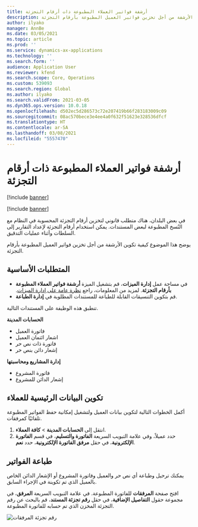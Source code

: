 ```yaml
---
title: أرشفة فواتير العملاء المطبوعة ذات أرقام التجزئة
description: يوضح هذا الموضوع كيفية تمكين الأرشفة من أجل تخزين فواتير العميل المطبوعة بأرقام التجزئة.
author: ilyako
manager: AnnBe
ms.date: 03/05/2021
ms.topic: article
ms.prod: ''
ms.service: dynamics-ax-applications
ms.technology: ''
ms.search.form: ''
audience: Application User
ms.reviewer: kfend
ms.search.scope: Core, Operations
ms.custom: 539093
ms.search.region: Global
ms.author: ilyako
ms.search.validFrom: 2021-03-05
ms.dyn365.ops.version: 10.0.18
ms.openlocfilehash: d502ec5d286573c72e207419b66f283183009c09
ms.sourcegitcommit: 08ac570bece3e4ee4a0f632f51623e328536dfcf
ms.translationtype: HT
ms.contentlocale: ar-SA
ms.lasthandoff: 03/08/2021
ms.locfileid: "5557470"
---
```

# <a name="archive-printed-customer-invoices-with-hash-numbers"></a>أرشفة فواتير العملاء المطبوعة ذات أرقام التجزئة

[!include [banner](../includes/banner.md)]

[!include [banner](../includes/preview-banner.md)]

في بعض البلدان، هناك متطلب قانوني لتخزين أرقام التجزئة المحسوبة في النظام مع النُسخ المطبوعة لبعض المستندات. يمكن استخدام أرقام التجزئة لإعداد التقارير إلى السلطات وأثناء عمليات التدقيق.

يوضح هذا الموضوع كيفية تكوين الأرشفة من أجل تخزين فواتير العميل المطبوعة بأرقام التجزئة.

## <a name="prerequisites"></a>المتطلبات الأساسية

- في مساحة عمل **إدارة الميزات**، قم بتشغيل الميزة **أرشفة فواتير العملاء المطبوعة بأرقام التجزئة**. لمزيد من المعلومات، راجع [‏‫نظرة عامة على إدارة الميزات](../../fin-ops-core/fin-ops/get-started/feature-management/feature-management-overview.md).
- قم بتكوين التنسيقات القابلة للطباعة للمستندات المطلوبة في **إدارة الطباعة**.

تنطبق هذه الوظيفة على المستندات التالية.

**الحسابات المدينة**
- فاتورة العميل
- اشعار ائتمان العميل
- فاتورة ذات نص حر
- إشعار دائن بنص حر

**إدارة المشاريع ومحاسبتها**
- فاتورة المشروع
- إشعار الدائن للمشروع

## <a name="configure-customer-master-data"></a>تكوين البيانات الرئيسية للعملاء
أكمل الخطوات التالية لتكوين بيانات العميل ولتشغيل إمكانية حفظ الفواتير المطبوعة تلقائيًا كمرفقات.

1. انتقل إلى **الحسابات المدينة** > **كافة العملاء‬**. 
2. حدد عميلاً، وفي علامة التبويب السريعة **الفاتورة والتسليم**، في قسم **الفاتورة الإلكترونية**، في حقل **مرفق الفاتورة الإلكترونية**، حدد **نعم**.

## <a name="print-invoices"></a>طباعة الفواتير
يمكنك ترحيل وطباعة أي نص حر والعميل وفاتورة المشروع أو الإشعار الدائن الخاص بالعميل الذي تم تكوينة في الإجراء السابق.

افتح صفحة **المرفقات** للفاتورة المطبوعة. في علامة التبويب السريعة **المرفق**، في مجموعة حقول **التفاصيل الإضافية**، في حقل **رقم تجزئة المستند**، قم بالبحث عن رقم التجزئة المخزن الذي تم حسابه للفاتورة المطبوعة.

![رقم تجزئة المرفقات](media/attach-hash-num.jpg)


